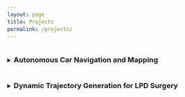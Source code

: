 ```yaml
---
layout: page
title: Projects
permalink: /projects/
---
```


<details>
    <summary>
        <h3 style="display: inline-block">Autonomous Car Navigation and Mapping</h3>
    </summary>
    <h4>Key Components of the Project</h4>
    <h5>Motivation</h5>
    <p>Autonomous rovers have proven beneficial in various high-risk and remote environments, such as military operations, space exploration, and nuclear zones. This project aimed to develop techniques to analyze performance differences in autonomous mapping and navigation, considering both hardware and software perspectives.</p>
    <h5>Proposed Solution</h5>
    <figure style="display: flex; flex-direction: column; align-items: center; width: 100%;">
    <img src="/assets/images/robot.jpg" alt="Image of Highwonder JetAuto" style="max-width: 100%; height: auto;">
    <figcaption><strong>Highwonder JetAuto</strong></figcaption>
</figure>
    <ul>
        <li>Sensor Integration: Utilized Hiwonder JetAuto robot equipped with RPLIDAR A1 and other sensors for obstacle detection.</li>
        <li>SLAM Algorithm: Employed Robot Operating System (ROS1) to manage SLAM algorithm nodes for real-time mapping and localization.</li>
        <li>Path Planning: Developed dynamic path planning algorithms to navigate around obstacles and optimize routes.</li>
    </ul>
    <h5>System Design</h5>
    <ul>
        <li>Components: The system included LiDAR, RGB-D camera, Hall Encoder Geared Motors, ROS Control System, and an 11.1V 6000mAh Lithium Phosphate Battery.</li>
        <li>Integration: Sensors were mounted on the robot to scan the environment, generate maps, and navigate to specified points while avoiding obstacles. Multiple iterations of the hardware design were tested for optimal performance.</li>
    </ul>
    <h5>Experiments and Results</h5>
    <ul>
    <li>Incident Handling: An electrical fire incident, caused by a manufacturer's fault, led to a shift in focus to simulation-based testing. The faulty bot had been recalled, but the university did not receive the notification. Despite this setback, our team remained resilient and adapted quickly. Utilizing Gazebo and RVIZ for visualization and performance analysis, we managed to build and execute the simulation from scratch in under a month. For more information, the detailed incident report is listed at the bottom of this project.</li>
        <figure style="display: flex; flex-direction: column; align-items: center;">
            <img src="/assets/images/robot_on_fire.jpg" alt="Image of Highwonder JetAuto" width="250" height="250">
            <figcaption>Hiwonder JetAuto Self Combusting</figcaption>
        </figure>
        <li>Test Scenarios: The system was tested in a simulated environment due to safety issues with the physical robot. Various exploration and mapping algorithms were evaluated.</li>
        <li>Validation: The JetAuto robot successfully generated maps and navigated through complex environments. Hector SLAM, Karto SLAM, and Gmapping were compared, with Gmapping demonstrating the best performance.</li>
        <div style="display: flex; justify-content: center;">
            <video width="630" height="490" controls>
             <source src="/assets/videos/DemoDrive1.mp4" type="video/mp4">
                Your browser does not support the video tag.
            </video>
        </div>
    <div style="display: flex; justify-content: center;">
        <video width="630" height="490" controls>
            <source src="/assets/videos/DemoDrive2.mp4" type="video/mp4">
            Your browser does not support the video tag.
        </video>
    </div>
    <div style="display: flex; justify-content: center;">
        <iframe width="630" height="490" src="https://www.youtube.com/embed/gwZatVxmcJc" title="YouTube video player" frameborder="0" allow="accelerometer; autoplay; clipboard-write; encrypted-media; gyroscope; picture-in-picture" allowfullscreen></iframe>
    </div>
    </ul>
    <h5>Conclusion</h5>
    <p>The project successfully developed an autonomous mapping and navigation system using ROS and SLAM algorithms, despite challenges with hardware safety. Future improvements include refining obstacle detection and further optimizing path planning algorithms in a simulation environment.</p>
    <p><a href="/pages/pdfs/Autonomous_Car_Navigation"><ins>Autonomous Car Navigation and Mapping Project Report</ins></a></p>
    <p><a href="/pages/pdfs/Incident_Report"><ins>Autonomous Car Navigation and Mapping Incident Report</ins></a></p>
</details>

<details>
    <summary>
        <h3 style="display: inline-block">Dynamic Trajectory Generation for LPD Surgery</h3>
    </summary>
    <h4>Key Components of the Project</h4>
    <h5>Motivation</h5>
    <p>Laparoscopic Pancreaticoduodenectomy (LPD) offers a minimally invasive approach to pancreatic cancer surgery, reducing blood loss and complications. However, the deep location of the pancreas and the risk of organ and vascular injuries make LPD challenging. This project aimed to enhance patient safety and surgical outcomes through dynamic obstacle detection and trajectory generation.</p>
    <h5>Proposed Solution</h5>
    <figure style="display: flex; flex-direction: column; align-items: center;">
        <img src="/assets/images/surgical_arm.jpg" alt="Image of Meca500 with Camera" style="max-width: 100%; height: auto;">
        <figcaption><strong>Meca500</strong></figcaption>
    </figure>
    <ul>
        <li>Obstacle Detection: Utilized OpenCV to identify obstacles based on color differentiation.</li>
        <li>Depth Measurement: Employed an HC-SR04 ultrasonic sensor to obtain depth measurements.</li>
        <li>Trajectory Generation: Developed a simplified intersection-based algorithm to create efficient paths around obstacles.</li>
    </ul>
    <h5>System Design</h5>
    <ul>
        <li>Components: Meca500 robotic arm, web camera, HC-SR04 ultrasonic sensor, styrofoam obstacles.</li>
        <li>Integration: The camera and ultrasonic sensor were mounted on the robotic arm to detect and localize obstacles, transforming their positions to the World Reference Frame (WRF).</li>
    </ul>
    <h5>Experiments and Results</h5>
    <ul>
        <li>Test Scenarios: The system was tested with stationary and moving obstacles, demonstrating successful obstacle recognition and dynamic adjustment of the robot's path.</li>
        <li>Validation: The integrated system accurately avoided obstacles and navigated to the target, confirming the effectiveness of the obstacle detection and trajectory generation components.</li>
        <div style="display: flex; justify-content: center;">
            <video width="470" height="390" controls>
                <source src="/assets/videos/ArmTest1.mp4" type="video/mp4">
                Your browser does not support the video tag.
            </video>
        </div>
    <div style="display: flex; justify-content: center;">
        <video width="470" height="390" controls>
            <source src="/assets/videos/ArmTest2.mp4" type="video/mp4">
            Your browser does not support the video tag.
        </video>
    </div>
    </ul>
    <h5>Conclusion</h5>
    <p>The project developed a functional system for enhancing robotic-assisted LPD surgery through dynamic obstacle detection and trajectory generation. Future improvements include implementing a more advanced trajectory algorithm and refining obstacle differentiation.</p>
    <p><a href="/pages/pdfs/surgical_robotics"><ins>LPD surgurcal project Report</ins></a></p>
</details>
